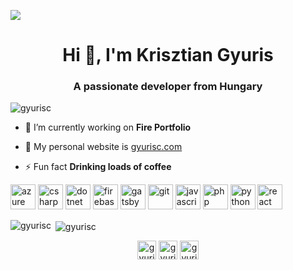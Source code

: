![](https://user-images.githubusercontent.com/5880908/92062256-48ad8580-ed66-11ea-8e47-c2d8bfc51891.png)
<h1 align="center">Hi 👋, I'm Krisztian Gyuris</h1>
<h3 align="center">A passionate developer from Hungary</h3>

<p align="left"> <img src="https://komarev.com/ghpvc/?username=gyurisc" alt="gyurisc" /> </p>

- 🔭 I’m currently working on **Fire Portfolio**

- 📝 My personal website is [gyurisc.com](https://www.gyurisc.com/)

- ⚡ Fun fact **Drinking loads of coffee**

<p align="left"><img src="https://www.vectorlogo.zone/logos/microsoft_azure/microsoft_azure-icon.svg" alt="azure" width="40" height="40"/> <img src="https://devicons.github.io/devicon/devicon.git/icons/csharp/csharp-original.svg" alt="csharp" width="40" height="40"/> <img src="https://devicons.github.io/devicon/devicon.git/icons/dot-net/dot-net-original-wordmark.svg" alt="dotnet" width="40" height="40"/> <img src="https://www.vectorlogo.zone/logos/firebase/firebase-icon.svg" alt="firebase" width="40" height="40"/> <img src="https://www.vectorlogo.zone/logos/gatsbyjs/gatsbyjs-icon.svg" alt="gatsby" width="40" height="40"/> <img src="https://www.vectorlogo.zone/logos/git-scm/git-scm-icon.svg" alt="git" width="40" height="40"/> <img src="https://devicons.github.io/devicon/devicon.git/icons/javascript/javascript-original.svg" alt="javascript" width="40" height="40"/> <img src="https://devicons.github.io/devicon/devicon.git/icons/php/php-original.svg" alt="php" width="40" height="40"/> <img src="https://devicons.github.io/devicon/devicon.git/icons/python/python-original.svg" alt="python" width="40" height="40"/> <img src="https://devicons.github.io/devicon/devicon.git/icons/react/react-original-wordmark.svg" alt="react" width="40" height="40"/></p>

<p><img align="left" src="https://github-readme-stats.vercel.app/api/top-langs/?username=gyurisc&layout=compact&hide=html" alt="gyurisc" /></p>

<p>&nbsp;<img align="center" src="https://github-readme-stats.vercel.app/api?username=gyurisc&show_icons=true" alt="gyurisc" /></p>

<p align="center">
<a href="https://dev.to/gyurisc" target="blank"><img align="center" src="https://cdn.jsdelivr.net/npm/simple-icons@3.0.1/icons/dev-dot-to.svg" alt="gyurisc" height="30" width="30" /></a>
<a href="https://twitter.com/gyurisc" target="blank"><img align="center" src="https://cdn.jsdelivr.net/npm/simple-icons@3.0.1/icons/twitter.svg" alt="gyurisc" height="30" width="30" /></a>
<a href="https://stackoverflow.com/users/gyurisc" target="blank"><img align="center" src="https://cdn.jsdelivr.net/npm/simple-icons@3.0.1/icons/stackoverflow.svg" alt="gyurisc" height="30" width="30" /></a>
</p>
